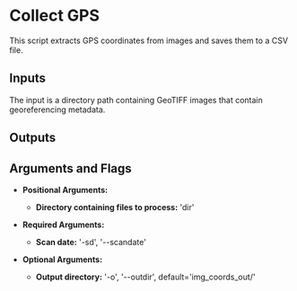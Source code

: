 # Collect GPS

This script extracts GPS coordinates from images and saves them to a CSV file. 

## Inputs

The input is a directory path containing GeoTIFF images that contain georeferencing metadata.

## Outputs

## Arguments and Flags
* **Positional Arguments:** 
    * **Directory containing files to process:** 'dir' 
* **Required Arguments:**
    * **Scan date:** '-sd', '--scandate'
                
* **Optional Arguments:**
    * **Output directory:** '-o', '--outdir', default='img_coords_out/'
